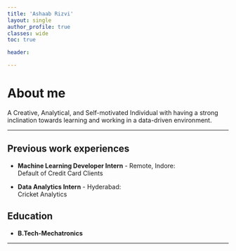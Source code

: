 ```yaml
---
title: 'Ashaab Rizvi'
layout: single
author_profile: true
classes: wide
toc: true

header: 

---
```


# About me

A Creative, Analytical, and Self-motivated Individual with having a strong inclination towards learning and working in a data-driven environment. 

---

## Previous work experiences

- **Machine Learning Developer Intern** - Remote, Indore:  
  Default of Credit Card Clients

- **Data Analytics Intern** - Hyderabad:  
  Cricket Analytics


## Education

- **B.Tech-Mechatronics**


---
